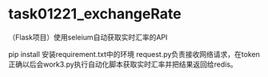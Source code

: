 # task01221_exchangeRate
（Flask项目）使用seleium自动获取实时汇率的API


pip install 安装requirement.txt中的环境
request.py负责接收网络请求，在token正确以后会work3.py执行自动化脚本获取实时汇率并把结果返回给redis。
